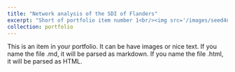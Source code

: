 ```yaml
---
title: "Network analysis of the SDI of Flanders"
excerpt: "Short of portfolio item number 1<br/><img src='/images/seed4na.png'>"
collection: portfolio
---
```


This is an item in your portfolio. It can be have images or nice text. If you name the file .md, it will be parsed as markdown. If you name the file .html, it will be parsed as HTML. 

